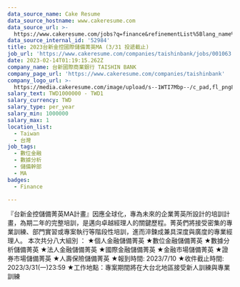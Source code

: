 ```yaml
---
data_source_name: Cake Resume
data_source_hostname: www.cakeresume.com
data_source_url: >-
  https://www.cakeresume.com/jobs?q=finance&refinementList%5Blang_name%5D%5B0%5D=English&refinementList%5Bsalary_type%5D=per_year&range%5Bsalary_range%5D%5Bmin%5D=1000000&page=3
data_source_internal_id: '52984'
title: 2023台新金控國際儲備菁英MA (3/31 投遞截止)
job_url: 'https://www.cakeresume.com/companies/taishinbank/jobs/001063'
date: 2023-02-14T01:19:15.262Z
company_name: 台新國際商業銀行 TAISHIN BANK
company_page_url: 'https://www.cakeresume.com/companies/taishinbank'
company_logo_url: >-
  https://media.cakeresume.com/image/upload/s--1WTI7Mbp--/c_pad,fl_png8,h_200,w_200/v1625217735/yes8jjpjueg9dkxhajxy.png
salary_text: TWD1000000 - TWD1
salary_currency: TWD
salary_type: per_year
salary_min: 1000000
salary_max: 1
location_list:
  - Taiwan
  - 台灣
job_tags:
  - 數位金融
  - 數據分析
  - 儲備幹部
  - MA
badges:
  - Finance

---
```


『台新金控儲備菁英MA計畫』因應全球化，專為未來的企業菁英所設計的培訓計畫，為期二年的完整培訓，是邁向卓越經理人的關鍵歷程。菁英們將接受密集的專業訓練、部門實習或專案執行等階段性培訓，進而淬鍊成兼具深度與廣度的專業經理人。 本次共分八大組別 ： ★個人金融儲備菁英 ★數位金融儲備菁英 ★數據分析儲備菁英 ★法人金融儲備菁英 ★國際金融儲備菁英 ★金融市場儲備菁英 ★證券市場儲備菁英 ★人壽保險儲備菁英 ★報到時間: 2023/7/10 ★收件截止時間: 2023/3/31(一)23:59 ★工作地點：專案期間將在大台北地區接受新人訓練與專業訓練